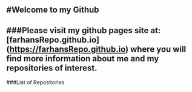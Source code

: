 #Welcome to my Github 
---
###Please visit my github pages site at: [farhansRepo.github.io] (https://farhansRepo.github.io) where you will find more information about me and my repositories of interest.
---
###List of Repositories

